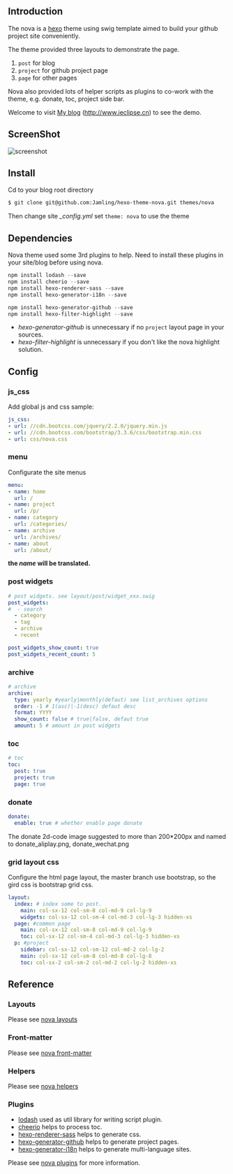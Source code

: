 
## Introduction ##

The nova is a [hexo](https://hexo.io) theme using swig template aimed to build your github project site conveniently.

The theme provided three layouts to demonstrate the page.

 1. `post` for blog
 2. `project` for github project page
 3. `page` for other pages

Nova also provided lots of helper scripts as plugins to co-work with the theme, e.g. donate, toc, project side bar. 

Welcome to visit [My blog](http://www.ieclipse.cn) (http://www.ieclipse.cn) to see the demo.

## ScreenShot

![screenshot](https://raw.githubusercontent.com/Jamling/hexo-theme-nova/master/screenshots/bootstrap.png)

## Install
Cd to your blog root directory
```bash
$ git clone git@github.com:Jamling/hexo-theme-nova.git themes/nova
```
Then change site <var>_config.yml</var> set `theme: nova` to use the theme

## Dependencies
Nova theme used some 3rd plugins to help. Need to install these plugins in your site/blog before using nova.

```powershell
npm install lodash --save
npm install cheerio --save
npm install hexo-renderer-sass --save
npm install hexo-generator-i18n --save

npm install hexo-generator-github --save
npm install hexo-filter-highlight --save
```

- <var>hexo-generator-github</var> is unnecessary if no `project` layout page in your sources.
- <var>hexo-filter-highlight</var> is unnecessary if you don't like the nova highlight solution.

## Config

### js_css
Add global js and css sample:
```yaml
js_css:
- url: //cdn.bootcss.com/jquery/2.2.0/jquery.min.js
- url: //cdn.bootcss.com/bootstrap/3.3.6/css/bootstrap.min.css
- url: css/nova.css
```
### menu
Configurate the site menus
```yaml
menu:
- name: home
  url: /
- name: project
  url: /p/
- name: category
  url: /categories/
- name: archive
  url: /archives/
- name: about
  url: /about/
```
**the <var>name</var> will be translated.**

### post widgets
```yaml
# post widgets. see layout/post/widget_xxx.swig
post_widgets:
#  - search
  - category
  - tag
  - archive
  - recent

post_widgets_show_count: true
post_widgets_recent_count: 5
```

### archive
```yaml
# archive
archive:
  type: yearly #yearly|monthly(defaut) see list_archives options
  order: -1 # 1(asc)|-1(desc) defaut desc
  format: YYYY
  show_count: false # true|false, defaut true
  amount: 5 # amount in post widgets
```

### toc
```yaml
# toc
toc:
  post: true
  project: true
  page: true
```

### donate
```yaml
donate:
  enable: true # whether enable page donate
```
The donate 2d-code image suggested to more than 200*200px and named to  donate_aliplay.png, donate_wechat.png

### grid layout css
Configure the html page layout, the master branch use bootstrap, so the gird css is bootstrap grid css.

```yaml
layout:
  index: # index some to post.
    main: col-sx-12 col-sm-8 col-md-9 col-lg-9
    widgets: col-sx-12 col-sm-4 col-md-3 col-lg-3 hidden-xs
  page: #common page
    main: col-sx-12 col-sm-8 col-md-9 col-lg-9
    toc: col-sx-12 col-sm-4 col-md-3 col-lg-3 hidden-xs
  p: #project
    sidebar: col-sx-12 col-sm-12 col-md-2 col-lg-2
    main: col-sx-12 col-sm-8 col-md-8 col-lg-8
    toc: col-sx-2 col-sm-2 col-md-2 col-lg-2 hidden-xs

```

## Reference
### Layouts
Please see [nova layouts](https://ieclipse.cn/en/p/hexo-theme-nova/layouts.html)

### Front-matter
Please see [nova front-matter](https://ieclipse.cn/en/p/hexo-theme-nova/front-matter.html)

### Helpers
Please see [nova helpers](https://ieclipse.cn/en/p/hexo-theme-nova/helpers.html)

### Plugins

- [lodash] used as util library for writing script plugin.
- [cheerio] helps to process toc.
- [hexo-renderer-sass] helps to generate css.
- [hexo-generator-github] helps to generate project pages.
- [hexo-generator-i18n] helps to generate multi-language sites.

Please see [nova plugins](https://ieclipse.cn/en/p/hexo-theme-nova/plugins.html) for more information.


[lodash]: https://github.com/lodash/lodash
[cheerio]: https://github.com/cheeriojs/cheerio
[hexo-renderer-sass]: https://github.com/knksmith57/hexo-renderer-sass
[hexo-generator-github]: https://github.com/Jamling/hexo-generator-github/
[hexo-generator-i18n]: https://github.com/Jamling/hexo-generator-i18n/

